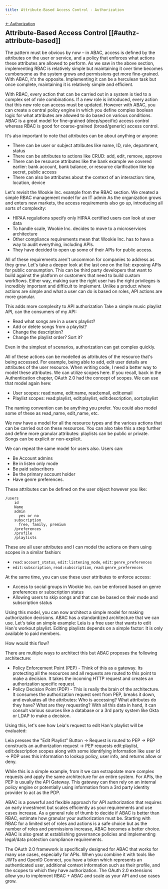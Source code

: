 ```yaml
---
title: Attribute-Based Access Control - Authorization
---
```


<div style="font-size: 0.9em; margin-bottom: -20px;"><a href="/books/api-security/authz/">&larr; Authorization</a></div>

## Attribute-Based Access Control [[#authz-attribute-based]]

The pattern must be obvious by now – in ABAC, access is defined by the attributes on the user or service, and a policy that enforces what actions these attributes are allowed to perform. As we saw in the above section, implementing RBAC is relatively simple but maintaining it over time becomes cumbersome as the system grows and permissions get more fine-grained. With ABAC, it's the opposite. Implementing it can be a herculean task but once complete, maintaining it is relatively simple and efficient.

With RBAC, every action that can be carried out in a system is tied to a complex set of role combinations. If a new role is introduced, every action that this new role can access must be updated. However with ABAC, you can create a central policy engine in which you define complex boolean logic for what attributes are allowed to do based on various conditions. ABAC is a great model for fine-grained (deep/specific) access control whereas RBAC is good for coarse-grained (broad/generic) access control.

It's also important to note that attributes can be about anything or anyone:

* There can be user or subject attributes like name, ID, role, department, status
* There can be attributes to actions like CRUD: add, edit, remove, approve
* There can be resource attributes like the bank example we covered earlier: bank account, bank balance, or resource clarification like top secret, public access
* There can also be attributes about the context of an interaction: time, location, device

Let's revisit the Wookie Inc. example from the RBAC section. We created a simple RBAC management model for an IT admin As the organization grows and enters new markets, the access requirements also go up, introducing all sorts of complexity:

* HIPAA regulations specify only HIPAA certified users can look at user data
* To handle scale, Wookie Inc. decides to move to a microservices architecture
* Other compliance requirements mean that Wookie Inc. has to have a way to audit everything, including APIs.
* They have decided to open up some of their APIs for public access.

All of these requirements aren't uncommon for companies to address as they grow. Let's take a deeper look at the last one on the list: exposing APIs for public consumption. This can be third party developers that want to build against the platform or customers that need to build custom workflows. Either way, making sure the right user has the right privileges is incredibly important and difficult to implement. Unlike a product where actions are simple and what a user can do is based on roles, API actions are more granular.

This adds more complexity to API authorization Take a simple music playlist API, can the consumers of my API:

* Read what songs are in a users playlist?
* Add or delete songs from a playlist?
* Change the description?
* Change the playlist order? Sort it?

Even in the simplest of scenarios, authorization can get complex quickly.

All of these actions can be modelled as attributes of the resource that's being accessed. For example, being able to add, edit user details are attributes of the user resource. When writing code, I need a better way to model these attributes. We can utilize scopes here. If you recall, back in the Authentication chapter, OAuth 2.0 had the concept of scopes. We can use that model again here:

* User scopes: read:name, edit:name, read:email, edit:email
* Playlist scopes: read:playlist, edit:playlist, edit:description, sort:playlist

The naming convention can be anything you prefer. You could also model some of these as read_name, edit_name, etc.

We now have a model for all the resource types and the various actions that can be carried out on these resources. You can also take this a step further and define more granular attributes: playlists can be public or private. Songs can be explicit or non-explicit.

We can repeat the same model for users also. Users can:

* Be Account admins
* Be in listen only mode
* Be paid subscribers
* Be the primary account holder
* Have genre preferences.

These attributes can be defined on the user object however you like:

```
/users
    id
    Name
    admin
      yes or no
    subscription
      free, family, premium
    /preferences
    /profile
    /playlists
```

These are all user attributes and I can model the actions on them using scopes in a similar fashion:

* `read:account_status`, `edit:listening_mode`, `edit:genre_preferences`
* `edit:subscription`, `read:subscription`, `read:genre_preferences`

At the same time, you can use these user attributes to enforce access:

* Access to social groups in Wookie Inc. can be enforced based on genre preferences or subscription status
* Allowing users to skip songs and that can be based on their mode and subscription status

Using this model, you can now architect a simple model for making authorization decisions. ABAC has a standardized architecture that we can use. Let's take an simple example: Leia is a free user that wants to edit Han's workout playlist. Editing playlists depends on a simple factor: It is only available to paid members.

How would this flow?

There are multiple ways to architect this but ABAC proposes the following architecture:

* Policy Enforcement Point (PEP) - Think of this as a gateway. Its protecting all the resources and all requests are routed to this point to make a decision. It takes the incoming HTTP request and creates an authorization specific request.
* Policy Decision Point (PDP) - This is really the brain of the architecture. It consumes the authorization request sent from PEP, breaks it down, and evaluates all the attributes: Who is accessing? What attributes do they have? What are they requesting? With all this data in hand, it can consult various sources like a database or a 3rd party system like Okta or LDAP to make a decision.

Using this, let's see how Leia's request to edit Han's playlist will be evaluated:

Leia presses the "Edit Playlist" Button → Request is routed to PEP → PEP constructs an authorization request → PEP requests edit:playlist, edit:description scopes along with some identifying information like user id → PDP uses this information to lookup policy, user info, and returns allow or deny.

While this is a simple example, from it we can extrapolate more complex requests and apply the same architecture for an entire system. For APIs, the PEP is usually the API Gateway. This gateway can then rely on an internal policy engine or potentially using information from a 3rd party identity provider to act as the PDP.

ABAC is a powerful and flexible approach for API authorization that requires an early investment but scales efficiently as your requirements and use cases increase. As a general rule of thumb to decide if ABAC is better than RBAC, estimate how granular your authorization must be. Starting with RBAC for a limited set of roles and actions is a safe choice but as the number of roles and permissions increase, ABAC becomes a better choice. ABAC is also great at establishing governance policies and implementing legal/data protection compliance requirements.

The OAuth 2.0 framework is specifically designed for ABAC that works for many use cases, especially for APIs. When you combine it with tools like JWTs and OpenID Connect, you have a token which represents an authenticated user, additional context information such as their profile, and the scopes to which they have authorization. The OAuth 2.0 extensions allow you to implement RBAC + ABAC and scale as your API and use cases grow.
